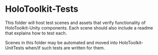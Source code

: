 # HoloToolkit-Tests
This folder will host test scenes and assets that verify functionality of HoloToolkit-Unity components.
Each scene should also include a readme that explains how to test each.

Scenes in this folder may be automated and moved into HoloToolkit-UnitTests when/if such tests are written for them.
